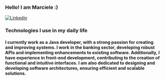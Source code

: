 ### Hello! I am Marciele :)

[![Linkedin](https://img.shields.io/badge/LinkedIn-0077B5?style=for-the-badge&logo=linkedin&logoColor=white)](https://www.linkedin.com/in/marciele-ribeiro/)

### Technologies I use in my daily life

#### I currently work as a Java developer, with a strong passion for creating and improving systems. I work in the banking sector, developing robust APIs and implementing enhancements to existing software. Additionally, I have experience in front-end development, contributing to the creation of functional and intuitive interfaces. I am also dedicated to designing and developing software architectures, ensuring efficient and scalable solutions.
